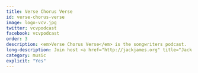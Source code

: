 ```yaml
---
title: Verse Chorus Verse
id: verse-chorus-verse
image: logo-vcv.jpg
twitter: vcvpodcast
facebook: vcvpodcast
order: 3
description: <em>Verse Chorus Verse</em> is the songwriters podcast. 
long-description: Join host <a href="http://jackjames.org" title="Jack James">Jack James</a> and an array of musical guests as they attempt to decode the ethereal process of songwriting. A conversation about ideas, process, and songs.
category: music
explicit: "Yes"
---
```

